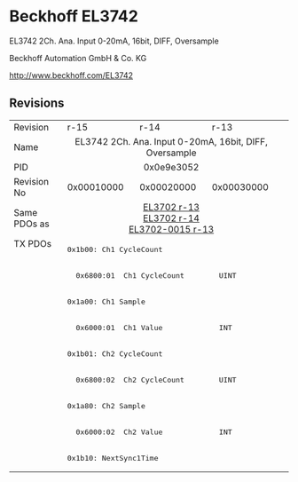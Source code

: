 # Beckhoff EL3742

EL3742 2Ch. Ana. Input 0-20mA, 16bit, DIFF, Oversample

Beckhoff Automation GmbH & Co. KG

http://www.beckhoff.com/EL3742

## Revisions
<table>
<tr >
<td>Revision</td>
<td>r-15</td>
<td>r-14</td>
<td>r-13</td>
</tr>
<tr >
<td>Name</td>
<td colspan=3 align="center">EL3742 2Ch. Ana. Input 0-20mA, 16bit, DIFF, Oversample</td>
</tr>
<tr >
<td>PID</td>
<td colspan=3 align="center">0x0e9e3052</td>
</tr>
<tr >
<td>Revision No</td>
<td>0x00010000</td>
<td>0x00020000</td>
<td>0x00030000</td>
</tr>
<tr >
<td>Same PDOs as</td>
<td colspan=3 align="center"><a href="EL3702">EL3702 r-13</a><br/><a href="EL3702">EL3702 r-14</a><br/><a href="EL3702-0015">EL3702-0015 r-13</a></td>
</tr>
<tr class="txpdo pdosection">
<td rowspan=9 valign=top>TX PDOs</td>
<td colspan=3 align="left"><pre>0x1b00: Ch1 CycleCount</pre></td>
<td></td>
</tr>
<tr class="txpdo">
<td colspan=3 align="left"><pre>  0x6800:01  Ch1 CycleCount        UINT</pre></td>
</tr>
<tr class="txpdo pdosection">
<td colspan=3 align="left"><pre>0x1a00: Ch1 Sample</pre></td>
</tr>
<tr class="txpdo">
<td colspan=3 align="left"><pre>  0x6000:01  Ch1 Value             INT</pre></td>
</tr>
<tr class="txpdo pdosection">
<td colspan=3 align="left"><pre>0x1b01: Ch2 CycleCount</pre></td>
</tr>
<tr class="txpdo">
<td colspan=3 align="left"><pre>  0x6800:02  Ch2 CycleCount        UINT</pre></td>
</tr>
<tr class="txpdo pdosection">
<td colspan=3 align="left"><pre>0x1a80: Ch2 Sample</pre></td>
</tr>
<tr class="txpdo">
<td colspan=3 align="left"><pre>  0x6000:02  Ch2 Value             INT</pre></td>
</tr>
<tr class="txpdo pdosection">
<td colspan=3 align="left"><pre>0x1b10: NextSync1Time</pre></td>
</tr>
</table>
